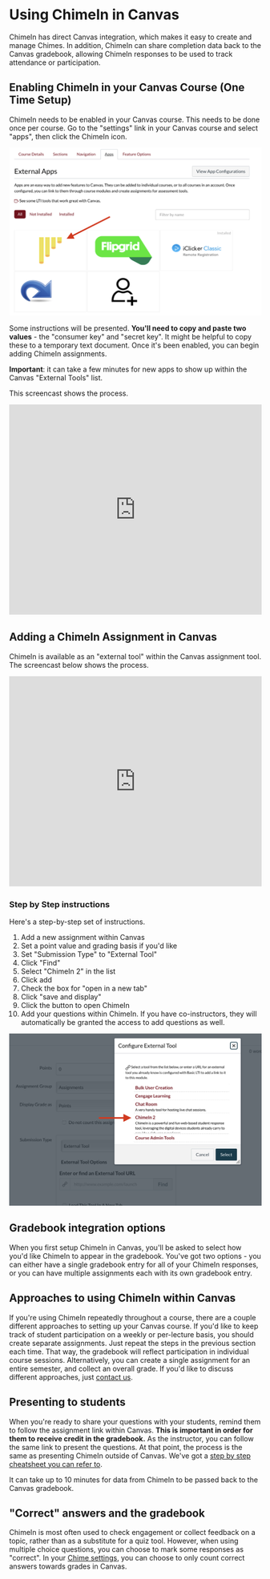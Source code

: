 # Using ChimeIn in Canvas

ChimeIn has direct Canvas integration, which makes it easy to create and manage Chimes.  In addition, ChimeIn can share completion data back to the Canvas gradebook, allowing ChimeIn responses to be used to track attendance or participation. 

## Enabling ChimeIn in your Canvas Course (One Time Setup)

ChimeIn needs to be enabled in your Canvas course. This needs to be done once per course. Go to the "settings" link in your Canvas course and select "apps", then click the ChimeIn icon.

![Enabling ChimeIn](./addCanvas.png)

Some instructions will be presented.  **You'll need to copy and paste two values** - the "consumer key" and "secret key". It might be helpful to copy these to a temporary text document.  Once it's been enabled, you can begin adding ChimeIn assignments. 

**Important**: it can take a few minutes for new apps to show up within the Canvas "External Tools" list. 

This screencast shows the process.

<iframe width="100%" height="420" src="https://www.youtube.com/embed/3sAjHC3onFM" frameborder="0" allow="accelerometer; autoplay; encrypted-media; gyroscope; picture-in-picture" allowfullscreen></iframe>

## Adding a ChimeIn Assignment in Canvas

ChimeIn is available as an "external tool" within the Canvas assignment tool.  The screencast below shows the process.

<iframe width="100%" height="420" src="https://www.youtube.com/embed/Vz-exmZVvzc" frameborder="0" allow="accelerometer; autoplay; encrypted-media; gyroscope; picture-in-picture" allowfullscreen></iframe>

###  Step by Step instructions

Here's a step-by-step set of instructions.

1. Add a new assignment within Canvas
2. Set a point value and grading basis if you'd like
3. Set "Submission Type" to "External Tool"
4. Click "Find"
5. Select "ChimeIn 2" in the list
6. Click add
7. Check the box for "open in a new tab"
8. Click "save and display"
9. Click the button to open ChimeIn
10. Add your questions within ChimeIn. If you have co-instructors, they will automatically be granted the access to add questions as well. 

![Adding an External Tool](./externalTool.png)

## Gradebook integration options 

When you first setup ChimeIn in Canvas, you'll be asked to select how you'd like ChimeIn to appear in the gradebook. You've got two options - you can either have a single gradebook entry for all of your ChimeIn responses, or you can have multiple assignments each with its own gradebook entry. 


## Approaches to using ChimeIn within Canvas

If you're using ChimeIn repeatedly throughout a course, there are a couple different approaches to setting up your Canvas course.  If you'd like to keep track of student participation on a weekly or per-lecture basis, you should create separate assignments. Just repeat the steps in the previous section each time.  That way, the gradebook will reflect participation in individual course sessions.  Alternatively, you can create a single assignment for an entire semester, and collect an overall grade.  If you'd like to discuss different approaches, just [contact us](mailto:mcfa0086@umn.edu). 

## Presenting to students

When you're ready to share your questions with your students, remind them to follow the assignment link within Canvas.  **This is important in order for them to receive credit in the gradebook.**  As the instructor, you can follow the same link to present the questions.  At that point, the process is the same as presenting ChimeIn outside of Canvas. We've got a [step by step cheatsheet you can refer to](cheatsheet).

It can take up to 10 minutes for data from ChimeIn to be passed back to the Canvas gradebook. 

## "Correct" answers and the gradebook

ChimeIn is most often used to check engagement or collect feedback on a topic, rather than as a substitute for a quiz tool.  However, when using multiple choice questions, you can choose to mark some responses as "correct".  In your [Chime settings](managing-a-chime), you can choose to only count correct answers towards grades in Canvas. 